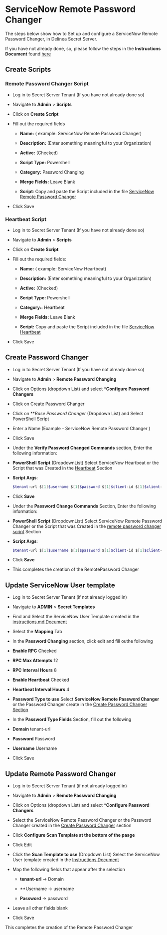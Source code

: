 # ServiceNow Remote Password Changer

  

The steps below show how to Set up and configure a ServiceNow Remote Password Changer, in Delinea Secret Server.

  

If you have not already done, so, please follow the steps in the **Instructions Document** found [here](..//Instructions.md)

  

## Create Scripts

  

### Remote Password Changer Script

  

- Log in to Secret Server Tenant (If you have not already done so)

- Navigate to **Admin** > **Scripts**

- Click on **Create Script**

- Fill out the required fields

    - **Name:** ( example: ServiceNow Remote Password Changer)

    - **Description:** (Enter something meaningful to your Organization)

    - **Active:** (Checked)

    - **Script Type:** Powershell

    - **Category:** Password Changing

    - **Merge Fields:** Leave Blank

    - **Script**: Copy and paste the Script included in the file [ServiceNow Remote Password Changer](./ServiceNow%20Remote%20Password%20Changer.ps1)

- Click Save


### Heartbeat Script



- Log in to Secret Server Tenant (If you have not already done so)

- Navigate to **Admin** > **Scripts**

- Click on **Create Script**

- Fill out the required fields:

    - **Name:** ( example: ServiceNow Heartbeat)

    - **Description:** (Enter something meaningful to your Organization)

    - **Active:** (Checked)

    - **Script Type:** Powershell

    - **Category::** Heartbeat

    - **Merge Fields:** Leave Blank

    - **Script:** Copy and paste the Script included in the file [ServiceNow Heartbeat](./ServiceNow%20Heartbeat.ps1)

- Click Save


## Create Password Changer

  

- Log in to Secret Server Tenant (If you have not already done so)

- Navigate to **Admin** > **Remote Password Changing**

- Click on Options (dropdown List) and select ***Configure Password Changers**

- Click on Create Password Changer

- Click on ***Base Password Changer* (Dropdown List) and Select PowerShell Script

- Enter a Name (Example - ServiceNow Remote Password Changer )

- Click Save

- Under the **Verify Password Changed Commands** section, Enter the following information:

-  **PowerShell Script** (DropdownList) Select ServiceNow Heartbeat or the Script that was Created in the [Heartbeat](#heartbeat-script) Section

-  **Script Args**:
    ``` powershell
    $tenant-url $[1]$username $[1]$password $[1]$client-id $[1]$client-secret $username $password
    ```
- Click **Save**
  
- Under the **Password Change Commands** Section, Enter the following information:

-  **PowerShell Script** (DropdownList) Select ServiceNow Remote Password Changer or the Script that was Created in the [remote password changer script](#remote-password-changer-script) Section

-  **Script Args**: 

    ``` powershell
    $tenant-url $[1]$username $[1]$password $[1]$client-id $[1]$client-secret $username $newpassword
    ```

- Click **Save**

- This completes the creation of the RemotePassword Changer

  

## Update ServiceNow User template

  

- Log in to Secret Server Tenant (if not already logged in)

- Navigate to **ADMIN** > **Secret Templates**

- Find and Select the ServiceNow User Template created in the [instructions.md Document](../Instructions.md)

- Select the **Mapping** Tab

- In the **Password Changing** section, click edit and fill outhe following

-  **Enable RPC** Checked

-  **RPC Max Attempts** 12

-  **RPC Interval Hours** 8

-  **Enable Heartbeat** Checked

-  **Heartbeat Interval Hours** 4

-  **Password Type to use** Select **ServiceNow Remote Password Changer** or the Password Changer create in the [Create Password Changer Section](#create-password-changer)

- In the **Password Type Fields** Section, fill out the following

-  **Domain** tenant-url

-  **Password** Password

-  **Username** Username

- Click Save


## Update Remote Password Changer
  
- Log in to Secret Server Tenant (if not already logged in)

- Navigate to **Admin** > **Remote Password Changing**

- Click on Options (dropdown List) and select ***Configure Password Changers**

- Select the ServiceNow Remote Password Changer or the Password Changer created in the [Create Password Changer](#create-password-changer) section

- Click **Configure Scan Template at the bottom of the pasge**

- Click Edit

- Click the **Scan Template to use** (Dropdown List) Select the ServiceNow User template created in the [Instructions Document](../Instructions.md)

- Map the following fields that appear after the selection

    - **tenant-url** -> Domain

    - **Username -> username

    - **Password** -> password

- Leave all other fields blank

- Click Save

This completes the creation of the Remote Password Changer